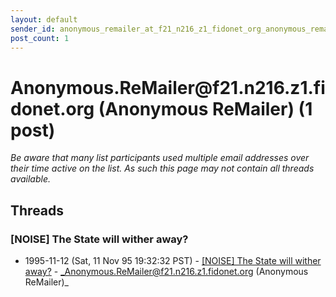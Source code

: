 ```yaml
---
layout: default
sender_id: anonymous_remailer_at_f21_n216_z1_fidonet_org_anonymous_remailer_
post_count: 1
---
```


# Anonymous.ReMailer<span>@</span>f21.n216.z1.fidonet.org (Anonymous ReMailer) (1 post)

_Be aware that many list participants used multiple email addresses over their time active on the list. As such this page may not contain all threads available._

## Threads

### [NOISE] The State will wither away?
+ 1995-11-12 (Sat, 11 Nov 95 19:32:32 PST) - [[NOISE] The State will wither away?](/archive/1995/11/61766e99cc313def2aa46e291a1ee04f19bed01495b157c792f38f4b2841fa19) - _Anonymous.ReMailer@f21.n216.z1.fidonet.org (Anonymous ReMailer)_

